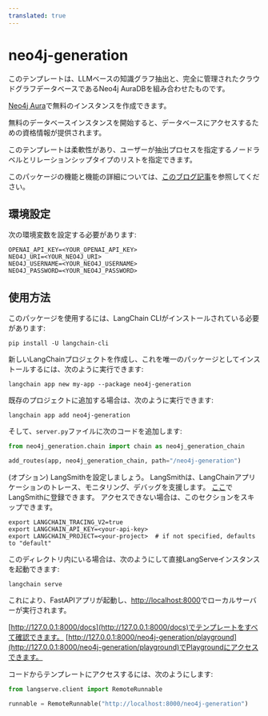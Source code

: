 ```yaml
---
translated: true
---
```


# neo4j-generation

このテンプレートは、LLMベースの知識グラフ抽出と、完全に管理されたクラウドグラフデータベースであるNeo4j AuraDBを組み合わせたものです。

[Neo4j Aura](https://neo4j.com/cloud/platform/aura-graph-database?utm_source=langchain&utm_content=langserve)で無料のインスタンスを作成できます。

無料のデータベースインスタンスを開始すると、データベースにアクセスするための資格情報が提供されます。

このテンプレートは柔軟性があり、ユーザーが抽出プロセスを指定するノードラベルとリレーションシップタイプのリストを指定できます。

このパッケージの機能と機能の詳細については、[このブログ記事](https://blog.langchain.dev/constructing-knowledge-graphs-from-text-using-openai-functions/)を参照してください。

## 環境設定

次の環境変数を設定する必要があります:

```shell
OPENAI_API_KEY=<YOUR_OPENAI_API_KEY>
NEO4J_URI=<YOUR_NEO4J_URI>
NEO4J_USERNAME=<YOUR_NEO4J_USERNAME>
NEO4J_PASSWORD=<YOUR_NEO4J_PASSWORD>
```

## 使用方法

このパッケージを使用するには、LangChain CLIがインストールされている必要があります:

```shell
pip install -U langchain-cli
```

新しいLangChainプロジェクトを作成し、これを唯一のパッケージとしてインストールするには、次のように実行できます:

```shell
langchain app new my-app --package neo4j-generation
```

既存のプロジェクトに追加する場合は、次のように実行できます:

```shell
langchain app add neo4j-generation
```

そして、`server.py`ファイルに次のコードを追加します:

```python
from neo4j_generation.chain import chain as neo4j_generation_chain

add_routes(app, neo4j_generation_chain, path="/neo4j-generation")
```

(オプション) LangSmithを設定しましょう。
LangSmithは、LangChainアプリケーションのトレース、モニタリング、デバッグを支援します。
[ここ](https://smith.langchain.com/)でLangSmithに登録できます。
アクセスできない場合は、このセクションをスキップできます。

```shell
export LANGCHAIN_TRACING_V2=true
export LANGCHAIN_API_KEY=<your-api-key>
export LANGCHAIN_PROJECT=<your-project>  # if not specified, defaults to "default"
```

このディレクトリ内にいる場合は、次のようにして直接LangServeインスタンスを起動できます:

```shell
langchain serve
```

これにより、FastAPIアプリが起動し、[http://localhost:8000](http://localhost:8000)でローカルサーバーが実行されます。

[http://127.0.0.1:8000/docs](http://127.0.0.1:8000/docs)でテンプレートをすべて確認できます。
[http://127.0.0.1:8000/neo4j-generation/playground](http://127.0.0.1:8000/neo4j-generation/playground)でPlaygroundにアクセスできます。

コードからテンプレートにアクセスするには、次のようにします:

```python
from langserve.client import RemoteRunnable

runnable = RemoteRunnable("http://localhost:8000/neo4j-generation")
```
